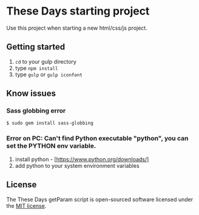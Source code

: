 # These Days starting project

Use this project when starting a new html/css/js project.

## Getting started

1. `cd` to your gulp directory
2. type `npm install`
3. type `gulp` or `gulp iconfont`

## Know issues

### Sass globbing error
`$ sudo gem install sass-globbing`

###  Error on PC: Can't find Python executable "python", you can set the PYTHON env variable.
1. install python - [https://www.python.org/downloads/]
2. add python to your system environment variables

## License

The These Days getParam script is open-sourced software licensed under the [MIT license](http://opensource.org/licenses/MIT).
